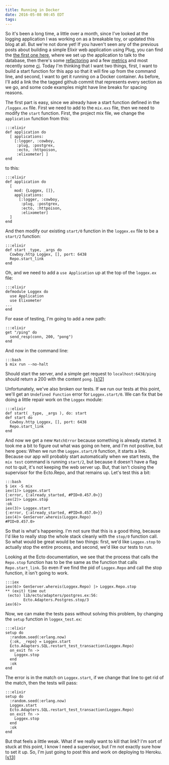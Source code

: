 ```yaml
---
title: Running in Docker
date: 2016-05-08 00:45 EDT
tags:
---
```


So it's been a long time, a little over a month, since I've looked at the logging application I was working on as a breakable toy, or updated this blog at all. But we're not done yet! If you haven't seen any of the previous posts about building a simple Elixir web application using Plug, you can find the [the first one here](http://www.johnpdaigle.com/complexable/2016/02/20/building-a-simple-app-with-plugrouter-and-ecto.html), where we set up the application to talk to the database, then there's some [refactoring](http://www.johnpdaigle.com/complexable/2016/03/05/resetting-a-test-database-with-ecto.html) and a few [metrics](http://www.johnpdaigle.com/complexable/2016/03/12/elixometer-and-influxdb.html) and most recently some [ci](http://www.johnpdaigle.com/complexable/2016/03/20/elixir-travis-coveralls.html). Today I'm thinking that I want two things, first, I want to build a start function for this app so that it will fire up from the command line, and second, I want to get it running on a Docker container. As before, I'll add a link the the tagged github commit that represents every section as we go, and some code examples might have line breaks for spacing reasons.

The first part is easy, since we already have a start function defined in the `/loggex.ex` file. First we need to add to the `mix.exs` file, then we need to modify the `start` function. First, the project mix file, we change the `application` function from this:

    :::elixir
    def application do
      [ applications: 
        [:logger, :cowboy, 
         :plug, :postgrex, 
         :ecto, :httpoison, 
         :elixometer] ]
    end

to this:

    :::elixir
    def application do
      [
        mod: {Loggex, []},
        applications: 
          [:logger, :cowboy, 
           :plug, :postgrex, 
           :ecto, :httpoison, 
           :elixometer]
      ]
    end

And then modify our existing `start/0` function in the `loggex.ex` file to be a `start/2` function:

    :::elixir
    def start _type, _args do
      Cowboy.http Loggex, [], port: 6438
      Repo.start_link
    end

Oh, and we need to add a `use Application` up at the top of the `loggex.ex` file:


    :::elixir
    defmodule Loggex do
      use Application
      use Elixometer
    ...
    end

For ease of testing, I'm going to add a new path:

    :::elixir
    get "/ping" do
      send_resp(conn, 200, "pong")
    end

And now in the command line:

    :::bash
    $ mix run --no-halt

Should start the server, and a simple get request to `localhost:6438/ping` should return a 200 with the content `pong`. [[s12]](https://github.com/philosodad/loggex/tree/s12)

Unfortunately, we've also broken our tests. If we run our tests at this point, we'll get an `Undefined Function` error for `Loggex.start/0`. We can fix that be doing a little repair work on the `Loggex` module:

    :::elixir
    def start( _type, _args ), do: start
    def start do
      Cowboy.http Loggex, [], port: 6438
      Repo.start_link
    end

And now we get a new `MatchError` because something is already started. It took me a bit to figure out what was going on here, and I'm not positive, but here goes: When we run the `Loggex.start/0` function, it starts a link. Because our app will probably start automatically when we start tests, the `mix test` command is running `start/2`, but because it doesn't have a flag not to quit, it's not keeping the web server up. But, that isn't closing the supervisor for the Ecto.Repo, and that remains up. Let's test this a bit:

    :::bash
    $ iex -S mix
    iex(1)> Loggex.start
    {:error, {:already_started, #PID<0.457.0>}}
    iex(2)> Loggex.stop
    :ok
    iex(3)> Loggex.start
    {:error, {:already_started, #PID<0.457.0>}}
    iex(4)> GenServer.whereis(Loggex.Repo)
    #PID<0.457.0>

So that is what's happening. I'm not sure that this is a good thing, because I'd like to really stop the whole stack cleanly with the `stop/0` function call. So what would be great would be two things: first, we'd like `Loggex.stop` to actually stop the entire process, and second, we'd like our tests to run.

Looking at the Ecto documentation, we see that the process that calls the `Repo.stop` function has to be the same as the function that calls `Repo.start_link`. So even if we find the pid of `Loggex.Repo` and call the stop function, it isn't going to work.

    :::iex
    iex(6)> GenServer.whereis(Loggex.Repo) |> Loggex.Repo.stop
    ** (exit) time out
     (ecto) lib/ecto/adapters/postgres.ex:56: 
            Ecto.Adapters.Postgres.stop/3
    iex(6)> 

Now, we can make the tests pass without solving this problem, by changing the `setup` function in `loggex_test.ex`:

    :::elixir 
    setup do
      :random.seed(:erlang.now)
      {:ok, _repo} = Loggex.start
      Ecto.Adapters.SQL.restart_test_transaction(Loggex.Repo)
      on_exit fn ->
        Loggex.stop
      end
      :ok
    end

The error is in the match on `Loggex.start`, if we change that line to get rid of the match, then the tests will pass:

    :::elixir
    setup do
      :random.seed(:erlang.now)
      Loggex.start
      Ecto.Adapters.SQL.restart_test_transaction(Loggex.Repo)
      on_exit fn ->
        Loggex.stop
      end
      :ok
    end

But that feels a little weak. What if we really want to kill that link? I'm sort of stuck at this point, I know I need a supervisor, but I'm not exactly sure how to set it up. So, I'm just going to post this and work on deploying to Heroku. [[s13]](https://github.com/philosodad/loggex/tree/s13)
